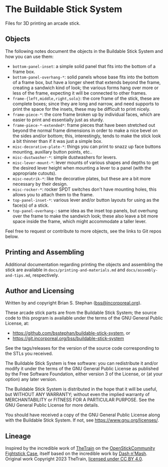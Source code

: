# The Buildable Stick System

Files for 3D printing an arcade stick.

## Objects

The following notes document the objects in the Buildable Stick System and how you can use them:

* `bottom-panel-inset`: a simple solid panel that fits into the bottom of a frame box.
* `bottom-panel-overhang-*`: solid panels whose base fits into the bottom of a frame box, but have a longer sheet that
  extends beyond the frame, creating a sandwich kind of look; the various forms hang over more or less of the frame,
  expecting it will be connected to other frames.
* `frame-{left,middle,right,solo}`: the core frame of the stick, these are complete boxes; since they are long and
  narrow, and need supports to print the space for the insets, these may be difficult to print nicely.
* `frame-piece-*`: the core frame broken up by individual faces, which are easier to print and essentially just as
  sturdy.
* `frame-piece-*-extended*`: frame pieces that have been stretched out beyond the normal frame dimensions in order to
  make a nice bevel on the sides and/or bottom; this, interestingly, tends to make the stick look a bit thinner than if
  it was just a simple box.
* `misc-decorative-plate-*`: things you can print to snazz up face buttons mounting, auxillary button points, etc..
* `misc-dustwasher-*`: simple dustwashers for levers.
* `misc-lever-mount-*`: lever mounts of various shapes and depths to get the desired lever height when mounting a lever
  to a panel (with the appropriate cutouts).
* `misc-neutrik-*`: like the decorative plates, but these are a bit more necessary by their design.
* `misc-rocker-*`: rocker SPDT switches don't have mounting holes, this allows you to attach them to the frame.
* `top-panel-inset-*`: various lever and/or button layouts for using as the face(s) of a stick.
* `top-panel-overhang-`: same idea as the inset top panels, but overhung over the frame to make the sandwich look; these
  also leave a bit more space inside the frame, which might accommodate a taller lever.

Feel free to request or contribute to more objects, see the links to Git repos below.

## Printing and Assembling

Additional documentation regarding printing the objects and assembling the stick are available in
`docs/printing-and-materials.md` and `docs/assembly-and-tips.md`, respectively.

## Author and Licensing

Written by and copyright Brian S. Stephan (<bss@incorporeal.org>).

These arcade stick parts are from the Buildable Stick System; the source code to this program is available under the
terms of the GNU General Public License, at:

* <https://github.com/bsstephan/buildable-stick-system>, or
* <https://git.incorporeal.org/bss/buildable-stick-system>

See the tags/releases for the version of the source code corresponding to the STLs you received.

The Buildable Stick System is free software: you can redistribute it and/or modify it under the terms of the GNU General
Public License as published by the Free Software Foundation, either version 3 of the License, or (at your option) any
later version.

The Buildable Stick System is distributed in the hope that it will be useful, but WITHOUT ANY WARRANTY; without even the
implied warranty of MERCHANTABILITY or FITNESS FOR A PARTICULAR PURPOSE. See the GNU General Public License for more
details.

You should have received a copy of the GNU General Public License along with the Buildable Stick System. If not, see
<https://www.gnu.org/licenses/>.

## Lineage

Inspired by the incredible work of [TheTrain](https://github.com/TheTrainGoes) on the [OpenStickCommunity Fightstick
Case](https://github.com/OpenStickCommunity/Hardware/tree/main/Fightstick%20Case), itself based on the incredible work
by [Dash n'Mash](https://twitter.com/Dash_xx_Mash?s=20). Original work Copyright 2023 TheTrain, [licensed under CC BY
4.0](https://creativecommons.org/licenses/by/4.0/).
